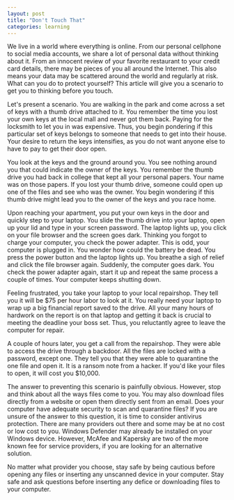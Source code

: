 ```yaml
---
layout: post
title: "Don't Touch That"
categories: learning
---
```


We live in a world where everything is online. From our personal cellphone to social media accounts, we share a lot of personal data without thinking about it. From an innocent review of your favorite restaurant to your credit card details, there may be pieces of you all around the Internet. This also means your data may be scattered around the world and regularly at risk. What can you do to protect yourself? This article will give you a scenario to get you to thinking before you touch.

Let's present a scenario. You are walking in the park and come across a set of keys with a thumb drive attached to it. You remember the time you lost your own keys at the local mall and never got them back. Paying for the locksmith to let you in was expensive. Thus, you begin pondering if this particular set of keys belongs to someone that needs to get into their house. Your desire to return the keys intensifies, as you do not want anyone else to have to pay to get their door open.

You look at the keys and the ground around you. You see nothing around you that could indicate the owner of the keys. You remember the thumb drive you had back in college that kept all your personal papers. Your name was on those papers. If you lost your thumb drive, someone could open up one of the files and see who was the owner. You begin wondering if this thumb drive might lead you to the owner of the keys and you race home.

Upon reaching your apartment, you put your own keys in the door and quickly step to your laptop. You slide the thumb drive into your laptop, open up your lid and type in your screen password. The laptop lights up, you click on your file browser and the screen goes dark. Thinking you forgot to charge your computer, you check the power adapter. This is odd, your computer is plugged in. You wonder how could the battery be dead. You press the power button and the laptop lights up. You breathe a sigh of relief and click the file browser again. Suddenly, the computer goes dark. You check the power adapter again, start it up and repeat the same process a couple of times. Your computer keeps shutting down. 

Feeling frustrated, you take your laptop to your local repairshop. They tell you it will be $75 per hour labor to look at it. You really need your laptop to wrap up a big financial report saved to the drive. All your many hours of hardwork on the report is on that laptop and getting it back is crucial to meeting the deadline your boss set. Thus, you reluctantly agree to leave the computer for repair.

A couple of hours later, you get a call from the repairshop. They were able to access the drive through a backdoor. All the files are locked with a password, except one. They tell you that they were able to quarantine the one file and open it. It is a ransom note from a hacker. If you'd like your files to open, it will cost you $10,000. 

The answer to preventing this scenario is painfully obvious. However, stop and think about all the ways files come to you. You may also download files directly from a website or open them directly sent from an email. Does your computer have adequate security to scan and quarantine files? If you are unsure of the answer to this question, it is time to consider antivirus protection. There are many providers out there and some may be at no cost or low cost to you. Windows Defender may already be installed on your Windows device. However, McAfee and Kapersky are two of the more known fee for service providers, if you are looking for an alternative solution. 

No matter what provider you choose, stay safe by being cautious before opening any files or inserting any unscanned device in your computer. Stay safe and ask questions before inserting any defice or downloading files to your computer.
